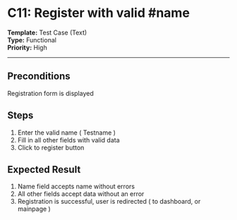 # C11: Register with valid #name

**Template:** Test Case (Text)  
**Type:** Functional  
**Priority:** High  

---

## Preconditions
Registration form is displayed

## Steps
1. Enter the valid name ( Testname )
2. Fill in all other fields with valid data
3. Click to register button

## Expected Result
1. Name field accepts name without errors
2. All other fields accept data without an error
3. Registration is successful, user is redirected ( to dashboard, or mainpage )
